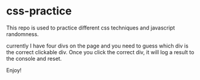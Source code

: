 # css-practice
This repo is used to practice different css techniques and javascript randomness.

currently I have four divs on the page and you need to guess which div is the correct clickable div. Once you click the correct div, it will log a result to the console and reset.

Enjoy!
